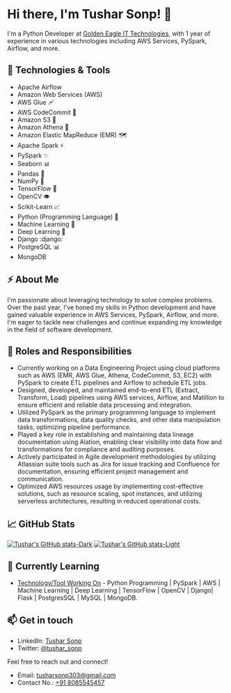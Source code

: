 # Hi there, I'm Tushar Sonp! 👋

I'm a Python Developer at [Golden Eagle IT Technologies](https://www.linkedin.com/company/geitpl/mycompany/), with 1 year of experience in various technologies including AWS Services, PySpark, Airflow, and more.

## 🚀 Technologies & Tools

- Apache Airflow
- Amazon Web Services (AWS)
- AWS Glue :adhesive_bandage:
- AWS CodeCommit :link:
- Amazon S3 :file_folder:
- Amazon Athena :owl:
- Amazon Elastic MapReduce (EMR) :world_map:
- Apache Spark :zap:
- PySpark :sparkles:
- Seaborn :bar_chart:
- Pandas :panda_face:
- NumPy :1234:
- TensorFlow :robot:
- OpenCV :eye:
- Scikit-Learn :chart_with_upwards_trend:
- Python (Programming Language) :snake:
- Machine Learning :robot:
- Deep Learning :brain:
- Django :django:
- PostgreSQL :bar_chart:
- MongoDB


## ⚡️ About Me

I'm passionate about leveraging technology to solve complex problems. Over the past year, I've honed my skills in Python development and have gained valuable experience in AWS Services, PySpark, Airflow, and more. I'm eager to tackle new challenges and continue expanding my knowledge in the field of software development.

## 🌟 Roles and Responsibilities

- Currently working on a Data Engineering Project using cloud platforms such as AWS (EMR, AWS Glue, Athena, CodeCommit, S3, EC2) with PySpark to create ETL pipelines and Airflow to schedule ETL jobs.
- Designed, developed, and maintained end-to-end ETL (Extract, Transform, Load) pipelines using AWS services, Airflow, and Matillion to ensure efficient and reliable data processing and integration.
- Utilized PySpark as the primary programming language to implement data transformations, data quality checks, and other data manipulation tasks, optimizing pipeline performance.
- Played a key role in establishing and maintaining data lineage documentation using Alation, enabling clear visibility into data flow and transformations for compliance and auditing purposes.
- Actively participated in Agile development methodologies by utilizing Atlassian suite tools such as Jira for issue tracking and Confluence for documentation, ensuring efficient project management and communication.
- Optimized AWS resources usage by implementing cost-effective solutions, such as resource scaling, spot instances, and utilizing serverless architectures, resulting in reduced operational costs.


## 📈 GitHub Stats

[![Tushar's GitHub stats-Dark](https://github-readme-stats.vercel.app/api?username=Tusharyadav147&show_icons=true&theme=dark#gh-dark-mode-only)](https://github.com/Tusharyadav147/github-readme-stats#gh-dark-mode-only)
[![Tushar's GitHub stats-Light](https://github-readme-stats.vercel.app/api?username=Tusharyadav147&show_icons=true&theme=default#gh-light-mode-only)](https://github.com/Tusharyadav147/github-readme-stats#gh-light-mode-only)

## 🌱 Currently Learning

- [Technology/Tool Working On](https://example.com) - Python Programming | PySpark | AWS | Machine Learning | Deep Learning | TensorFlow | OpenCV | Django| Flask | PostgresSQL | MySQL | MongoDB.

## 📫 Get in touch

- LinkedIn: [Tushar Sonp](https://www.linkedin.com/in/tushar-sonp-7022b120b/)
- Twitter: [@tushar_sonp](https://twitter.com/TSonp71590)

Feel free to reach out and connect!
- Email: tusharsonp303@gmail.com
- Contact No.: [+91 8085545457](https://example.com)
